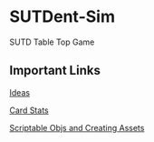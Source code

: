 # SUTDent-Sim
SUTD Table Top Game

## Important Links
[Ideas](https://docs.google.com/document/d/1Obd4H46OvEWqEWz5dFf6jRy8uSJXD3YMOtMUifZ7Ykw/edit)

[Card Stats](https://docs.google.com/spreadsheets/d/1WmIoUuvPl7e1lbwbEOd98q5nYLmHMb8K245dRutHiJE/edit#gid=0)

[Scriptable Objs and Creating Assets](https://www.youtube.com/watch?v=aPXvoWVabPY)
